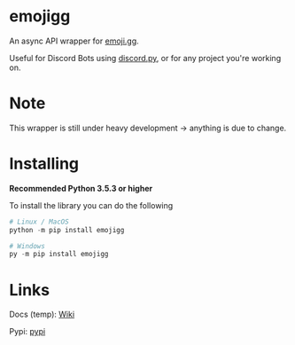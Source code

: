 # emojigg
An async API wrapper for [emoji.gg](https://emoji.gg/). 

Useful for Discord Bots using [discord.py](https://github.com/Rapptz/discord.py), or for any project you're working on.

# Note
This wrapper is still under heavy development -> anything is due to change.

# Installing
**Recommended Python 3.5.3 or higher**

To install the library you can do the following
```python
# Linux / MacOS
python -m pip install emojigg

# Windows
py -m pip install emojigg
```


# Links
Docs (temp): [Wiki](https://github.com/NextChai/Emojigg/wiki)

Pypi: [pypi](https://pypi.org/project/emojigg/)
